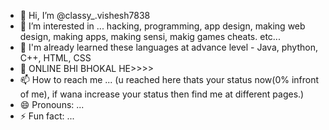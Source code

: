 - 👋 Hi, I’m @classy_.vishesh7838
- 👀 I’m interested in ... hacking, programming, app design, making web design, making apps, making sensi, makig games cheats. etc...
- 🌱 I'm already learned these languages at advance level - Java, phython, C++, HTML, CSS
- 💞️ ONLINE BHI BHOKAL HE>>>>
- 📫 How to reach me ... (u reached here thats your status now(0% infront of me), if wana increase your status then find me at different pages.)
- 😄 Pronouns: ...
- ⚡ Fun fact: ...

<!---
vishesh123595/vishesh123595 is a ✨ special ✨ repository because its `README.md` (this file) appears on your GitHub profile.
You can click the Preview link to take a look at your changes.
--->
